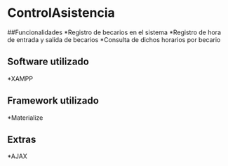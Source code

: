 # ControlAsistencia

##Funcionalidades
*Registro de becarios en el sistema
*Registro de hora de entrada y salida de becarios
*Consulta de dichos horarios por becario

## Software utilizado
*XAMPP

## Framework utilizado
*Materialize

## Extras
*AJAX
